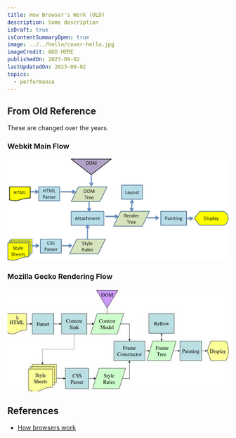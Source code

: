 ```yaml
---
title: How Browser's Work (OLD)
description: Some description
isDraft: true
isContentSummaryOpen: true
image: ../../hello/cover-hello.jpg
imageCredit: ADD HERE
publishedOn: 2023-09-02
lastUpdatedOn: 2023-09-02
topics:
  - performance
---
```


## From Old Reference

These are changed over the years.

### Webkit Main Flow

![Old Webkit Main Flow](./old-webkit-main-flow.png)

### Mozilla Gecko Rendering Flow

![Old Mozillas Gecko Rendering](./old-mozillas-gecko-rendering.jpg)

## References

- [How browsers work](https://web.dev/articles/howbrowserswork)
